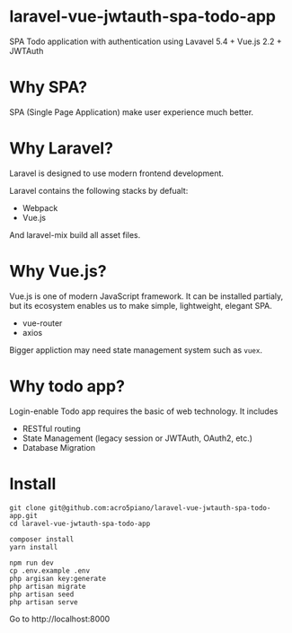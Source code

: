 # laravel-vue-jwtauth-spa-todo-app
SPA Todo application with authentication using Lavavel 5.4 + Vue.js 2.2 + JWTAuth

# Why SPA?

SPA (Single Page Application) make user experience much better.

# Why Laravel?

Laravel is designed to use modern frontend development.

Laravel contains the following stacks by defualt:

- Webpack
- Vue.js

And laravel-mix build all asset files.

# Why Vue.js?

Vue.js is one of modern JavaScript framework.
It can be installed partialy, but its ecosystem enables us to make simple, lightweight, elegant SPA.

- vue-router
- axios

Bigger appliction may need state management system such as `vuex`.


# Why todo app?

Login-enable Todo app requires the basic of web technology.  It includes

- RESTful routing
- State Management (legacy session or JWTAuth, OAuth2, etc.)
- Database Migration

# Install

```
git clone git@github.com:acro5piano/laravel-vue-jwtauth-spa-todo-app.git
cd laravel-vue-jwtauth-spa-todo-app

composer install
yarn install

npm run dev
cp .env.example .env
php argisan key:generate
php artisan migrate
php artisan seed
php artisan serve
```

Go to http://localhost:8000



